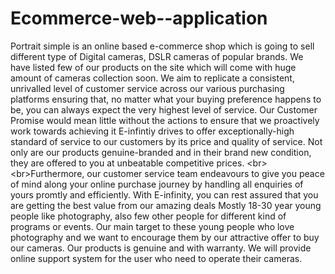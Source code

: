 # Ecommerce-web--application
Portrait simple is an online based e-commerce shop which is going to sell different type of Digital cameras, DSLR cameras of popular brands. We have listed few of our products on the site which will come with huge amount of cameras collection soon.  We aim to replicate a consistent, unrivalled level of customer service across our various purchasing platforms ensuring that, no matter what your buying preference happens to be, you can always expect the very highest level of service. Our Customer Promise would mean little without the actions to ensure that we proactively work towards achieving it E-infintiy drives to offer exceptionally-high standard of service to our customers by its price and quality of service. Not only are our products genuine-branded and in their brand new condition, they are offered to you at unbeatable competitive prices. &lt;br>&lt;br>Furthermore, our customer service team endeavours to give you peace of mind along your online purchase journey by handling all enquiries of yours promtly and efficiently. With E-infinity, you can rest assured that you are getting the best value from our amazing deals Mostly 18-30 year young people like photography, also few other people for different kind of programs or events. Our main target to these young people who love photography and we want to encourage them by our attractive offer to buy our cameras. Our products is genuine and with warranty. We will provide online support system for the user who need to operate their cameras. 
